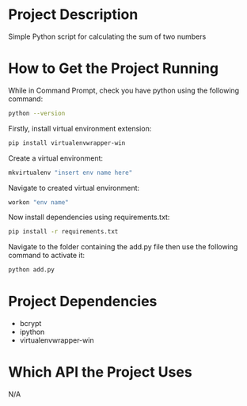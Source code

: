 # Project Description

Simple Python script for calculating the sum of two numbers

# How to Get the Project Running

While in Command Prompt, check you have python using the following command:

```bash
python --version
```

Firstly, install virtual environment extension:

```bash
pip install virtualenvwrapper-win
```

Create a virtual environment:

```bash
mkvirtualenv "insert env name here"
```

Navigate to created virtual environment:

```bash
workon "env name"
```

Now install dependencies using requirements.txt:

```bash
pip install -r requirements.txt
```

Navigate to the folder containing the add.py file then use the following command to activate it:

```bash
python add.py
```

# Project Dependencies
- bcrypt
- ipython
- virtualenvwrapper-win

# Which API the Project Uses
N/A